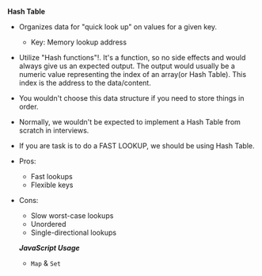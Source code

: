 **Hash Table**
- Organizes data for "quick look up" on values for a given key.
  - Key: Memory lookup address
- Utilize "Hash functions"!. It's a function, so no side effects and would always give us an expected output. The output would usually be a numeric value representing the index of an array(or Hash Table). This index is the address to the data/content.
- You wouldn't choose this data structure if you need to store things in order.
- Normally, we wouldn't be expected to implement a Hash Table from scratch in interviews.
- If you are task is to do a FAST LOOKUP, we should be using Hash Table.

- Pros: 
  - Fast lookups
  - Flexible keys
- Cons: 
  - Slow worst-case lookups
  - Unordered
  - Single-directional lookups 

  ***JavaScript Usage***
  - `Map` & `Set` 